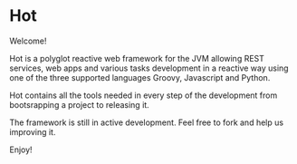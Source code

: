 # Hot

Welcome!

Hot is a polyglot reactive web framework for the JVM allowing REST services, web apps and various tasks development in a reactive way using one of the three supported languages Groovy, Javascript and Python.

Hot contains all the tools needed in every step of the development from bootsrapping a project to releasing it.

The framework is still in active development. Feel free to fork and help us improving it.

Enjoy!

